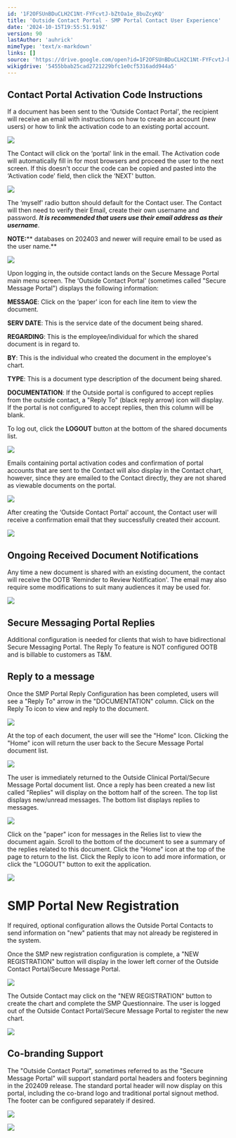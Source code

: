 ```yaml
---
id: '1F2OFSUnBDuCLH2C1Nt-FYFcvtJ-bZtOa1e_8buZcyKQ'
title: 'Outside Contact Portal - SMP Portal Contact User Experience'
date: '2024-10-15T19:55:51.919Z'
version: 90
lastAuthor: 'auhrick'
mimeType: 'text/x-markdown'
links: []
source: 'https://drive.google.com/open?id=1F2OFSUnBDuCLH2C1Nt-FYFcvtJ-bZtOa1e_8buZcyKQ'
wikigdrive: '5455bbab25cad2721229bfc1e0cf5316add944a5'
---
```

## Contact Portal Activation Code Instructions

If a document has been sent to the ‘Outside Contact Portal', the recipient will receive an email with instructions on how to create an account (new users) or how to link the activation code to an existing portal account.

![](../outside-contact-portal-smp-portal-contact-user-experience.assets/08e48ed12266aefe4a30fc1ef8f6b83e.png)

The Contact will click on the ‘portal' link in the email. The Activation code will automatically fill in for most browsers and proceed the user to the next screen. If this doesn't occur the code can be copied and pasted into the ‘Activation code' field, then click the ‘NEXT' button.

![](../outside-contact-portal-smp-portal-contact-user-experience.assets/1874f5f09f734081ce7e9ed1f04ecb95.png)

The ‘myself' radio button should default for the Contact user. The Contact will then need to verify their Email, create their own username and password. **_It is recommended that users use their email address as their username_**.

**NOTE:**** databases on 202403 and newer will require email to be used as the user name.**

![](../outside-contact-portal-smp-portal-contact-user-experience.assets/374d3fddad74b66f2c154e54c25c2970.png)

Upon logging in, the outside contact lands on the Secure Message Portal main menu screen. The ‘Outside Contact Portal' (sometimes called "Secure Message Portal") displays the following information:

**MESSAGE**: Click on the ‘paper' icon for each line item to view the document.

**SERV DATE**: This is the service date of the document being shared.

**REGARDING**: This is the employee/individual for which the shared document is in regard to.

**BY**: This is the individual who created the document in the employee's chart.

**TYPE**: This is a document type description of the document being shared.

**DOCUMENTATION**: If the Outside portal is configured to accept replies from the outside contact, a "Reply To" (black reply arrow) icon will display. If the portal is not configured to accept replies, then this column will be blank.

To log out, click the **LOGOUT** button at the bottom of the shared documents list.

![](../outside-contact-portal-smp-portal-contact-user-experience.assets/cbc246a2ef0e00285e6e8aea8f2cb765.png)

Emails containing portal activation codes and confirmation of portal accounts that are sent to the Contact will also display in the Contact chart, however, since they are emailed to the Contact directly, they are not shared as viewable documents on the portal.

![](../outside-contact-portal-smp-portal-contact-user-experience.assets/bca256138e4221682313bcd2a9c04cf5.png)

After creating the ‘Outside Contact Portal' account, the Contact user will receive a confirmation email that they successfully created their account.

![](../outside-contact-portal-smp-portal-contact-user-experience.assets/2a64a2f151e086c4a9c763694abb6d8e.png)

## Ongoing Received Document Notifications

Any time a new document is shared with an existing document, the contact will receive the OOTB ‘Reminder to Review Notification'.  The email may also require some modifications to suit many audiences it may be used for.

![](../outside-contact-portal-smp-portal-contact-user-experience.assets/baa07189c863e5f048cbf68b3730a53d.png)

## Secure Messaging Portal Replies

Additional configuration is needed for clients that wish to have bidirectional Secure Messaging Portal. The Reply To feature is NOT configured OOTB and is billable to customers as T&M.

## Reply to a message

Once the SMP Portal Reply Configuration has been completed, users will see a "Reply To" arrow in the "DOCUMENTATION" column. Click on the Reply To icon to view and reply to the document.

![](../outside-contact-portal-smp-portal-contact-user-experience.assets/1566b25d4ffa37ab38a29b73af1b041a.png)

At the top of each document, the user will see the "Home" Icon. Clicking the "Home" icon will return the user back to the Secure Message Portal document list.

![](../outside-contact-portal-smp-portal-contact-user-experience.assets/6dbef0c82d95595f5d2bfb70f8892f84.png)

The user is immediately returned to the Outside Clinical Portal/Secure Message Portal document list. Once a reply has been created a new list called "Replies" will display on the bottom half of the screen. The top list displays new/unread messages. The bottom list displays replies to messages.

![](../outside-contact-portal-smp-portal-contact-user-experience.assets/731406c3b3c4c843fb27e6a74986cd1f.png)

Click on the "paper" icon for messages in the Relies list to view the document again. Scroll to the bottom of the document to see a summary of the replies related to this document. Click the "Home" icon at the top of the page to return to the list. Click the Reply to icon to add more information, or click the "LOGOUT" button to exit the application.

![](../outside-contact-portal-smp-portal-contact-user-experience.assets/5f802f115398836f53d1d84201bcfdd2.png)

# SMP Portal New Registration

If required, optional configuration allows the Outside Portal Contacts to send information on "new" patients that may not already be registered in the system.

Once the SMP new registration configuration is complete, a "NEW REGISTRATION" button will display in the lower left corner of the Outside Contact Portal/Secure Message Portal.

![](../outside-contact-portal-smp-portal-contact-user-experience.assets/8dcd07b545bb602eb691123f1fcf0bfe.png)

The Outside Contact may click on the "NEW REGISTRATION" button to create the chart and complete the SMP Questionnaire. The user is logged out of the Outside Contact Portal/Secure Message Portal to register the new chart.

![](../outside-contact-portal-smp-portal-contact-user-experience.assets/92fba748ed8921631cf15c18f7a84a14.png)

## Co-branding Support

The "Outside Contact Portal", sometimes referred to as the "Secure Message Portal" will support standard portal headers and footers beginning in the 202409 release. The standard portal header will now display on this portal, including the co-brand logo and traditional portal signout method. The footer can be configured separately if desired.

![](../outside-contact-portal-smp-portal-contact-user-experience.assets/2c36591f1abfa0031f784513c72b355c.png)

![](../outside-contact-portal-smp-portal-contact-user-experience.assets/9ce0a316cd1a23ecbe1ce444196f33c7.png)
